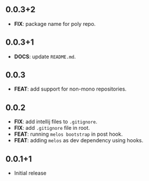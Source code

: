 ## 0.0.3+2

 - **FIX**: package name for poly repo.

## 0.0.3+1

 - **DOCS**: update `README.md`.

## 0.0.3

 - **FEAT**: add support for non-mono repositories.

## 0.0.2

 - **FIX**: add intellij files to `.gitignore`.
 - **FIX**: add `.gitignore` file in root.
 - **FEAT**: running `melos bootstrap` in post hook.
 - **FEAT**: adding `melos` as dev dependency using hooks.

## 0.0.1+1

- Initial release

